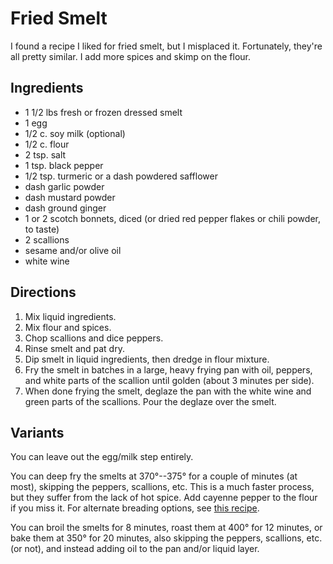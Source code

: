 # Fried Smelt

I found a recipe I liked for fried smelt, but I misplaced it.  Fortunately, they're all pretty similar.  I add more spices and skimp on the flour.

## Ingredients

* 1 1/2 lbs fresh or frozen dressed smelt
* 1 egg
* 1/2 c. soy milk (optional)
* 1/2 c. flour
* 2 tsp. salt
* 1 tsp. black pepper
* 1/2 tsp. turmeric or a dash powdered safflower
* dash garlic powder
* dash mustard powder
* dash ground ginger
* 1 or 2 scotch bonnets, diced (or dried red pepper flakes or chili powder, to taste)
* 2 scallions
* sesame and/or olive oil 
* white wine

## Directions

1. Mix liquid ingredients.
2. Mix flour and spices.
3. Chop scallions and dice peppers.
4. Rinse smelt and pat dry.
5. Dip smelt in liquid ingredients, then dredge in flour mixture.
6. Fry the smelt in batches in a large, heavy frying pan with oil, peppers, and white parts of the scallion until golden (about 3 minutes per side).
7. When done frying the smelt, deglaze the pan with the white wine and green parts of the scallions.  Pour the deglaze over the smelt.

## Variants

You can leave out the egg/milk step entirely.

You can deep fry the smelts at 370°--375° for a couple of minutes (at most), skipping the peppers, scallions, etc.  This is a much faster process, but they suffer from the lack of hot spice.  Add cayenne pepper to the flour if you miss it.  For alternate breading options, see [this recipe](https://www.onegirlcatering.com/2013/08/deep-fried-smelt.html).

You can broil the smelts for 8 minutes, roast them at 400° for 12 minutes, or bake them at 350° for 20 minutes, also skipping the peppers, scallions, etc. (or not), and instead adding oil to the pan and/or liquid layer.
